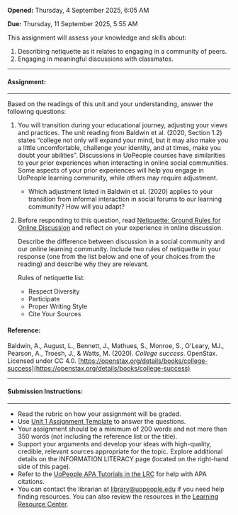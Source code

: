 **Opened:** Thursday, 4 September 2025, 6:05 AM

**Due:** Thursday, 11 September 2025, 5:55 AM

This assignment will assess your knowledge and skills about: 

1. Describing netiquette as it relates to engaging in a community of peers.
2. Engaging in meaningful discussions with classmates.
---
#### Assignment:
---
Based on the readings of this unit and your understanding, answer the following questions:

1. You will transition during your educational journey, adjusting your views and practices. The unit reading from Baldwin et al. (2020, Section 1.2) states “college not only will expand your mind, but it may also make you a little uncomfortable, challenge your identity, and at times, make you doubt your abilities”. Discussions in UoPeople courses have similarities to your prior experiences when interacting in online social communities. Some aspects of your prior experiences will help you engage in UoPeople learning community, while others may require adjustment.
    
    - Which adjustment listed in Baldwin et al. (2020) applies to your transition from informal interaction in social forums to our learning community? How will you adapt?
    
  
2. Before responding to this question, read [Netiquette: Ground Rules for Online Discussion](https://tilt.colostate.edu/Netiquette-Ground-Rules-For-Online-Discussions/) and reflect on your experience in online discussion.
    
    Describe the difference between discussion in a social community and our online learning community. Include two rules of netiquette in your response (one from the list below and one of your choices from the reading) and describe why they are relevant.
    
    Rules of netiquette list:
    
    - Respect Diversity
    - Participate
    - Proper Writing Style
    - Cite Your Sources
#### Reference:

Baldwin, A., August, L., Bennett, J., Mathues, S., Monroe, S., O'Leary, MJ., Pearson, A., Troesh, J., & Watts, M. (2020). _College success_. OpenStax. Licensed under CC 4.0. [https://openstax.org/details/books/college-success](https://openstax.org/details/books/college-success) 

---
#### Submission Instructions: 
---
- Read the rubric on how your assignment will be graded.
- Use [Unit 1 Assignment Template](https://my.uopeople.edu/pluginfile.php/2063362/mod_assign/intro/UNIV%201001_Unit%201_Assignment%20Template.docx) to answer the questions.
- Your assignment should be a minimum of 200 words and not more than 350 words (not including the reference list or the title).
- Support your arguments and develop your ideas with high-quality, credible, relevant sources appropriate for the topic.  Explore additional details on the INFORMATION LITERACY page (located on the right-hand side of this page). 
- Refer to the [UoPeople APA Tutorials in the LRC](https://my.uopeople.edu/mod/book/view.php?id=223403&chapterid=250820) for help with APA citations.
- You can contact the librarian at [library@uopeople.edu](mailto:library@uopeople.edu) if you need help finding resources. You can also review the resources in the [Learning Resource Center](https://my.uopeople.edu/course/view.php?id=3963).